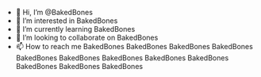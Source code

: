 - 👋 Hi, I’m @BakedBones
- 👀 I’m interested in BakedBones
- 🌱 I’m currently learning BakedBones
- 💞️ I’m looking to collaborate on BakedBones
- 📫 How to reach me BakedBones
BakedBones
BakedBones
BakedBones
BakedBones
BakedBones
BakedBones
BakedBones
BakedBones
BakedBones
BakedBones
BakedBones
<!---
BakedBones/BakedBones is a ✨ special ✨ repository because its `README.md` (this file) appears on your GitHub profile.
You can click the Preview link to take a look at your changes.
--->
